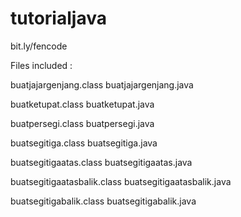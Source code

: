 # tutorialjava
bit.ly/fencode

Files included :

buatjajargenjang.class
buatjajargenjang.java

buatketupat.class
buatketupat.java

buatpersegi.class
buatpersegi.java

buatsegitiga.class
buatsegitiga.java

buatsegitigaatas.class
buatsegitigaatas.java

buatsegitigaatasbalik.class
buatsegitigaatasbalik.java

buatsegitigabalik.class
buatsegitigabalik.java
